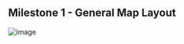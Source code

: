 ## Milestone 1 - General Map Layout
![image](https://user-images.githubusercontent.com/61771471/155911757-1644673a-8a95-4b99-84d9-dfefe4db3e1f.png)
